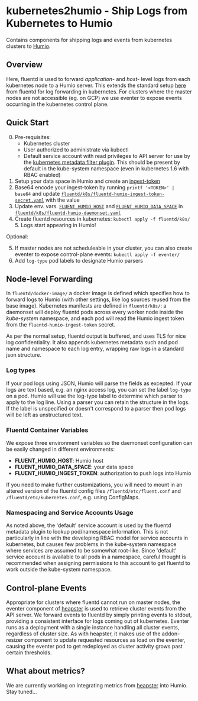 
kubernetes2humio - Ship Logs from Kubernetes to Humio
=====================================================

Contains components for shipping logs and events from kubernetes
clusters to [Humio](https://humio.com).

Overview
--------

Here, fluentd is used to forward *application-* and *host-* level logs
from each kubernetes node to a Humio server. This extends the standard
setup [here](https://github.com/fluent/fluentd-kubernetes-daemonset)
from fluentd for log forwarding in kubernetes. For clusters where the
master nodes are not accessible (eg. on GCP) we use eventer to expose
events occurring in the kubernetes control plane.

Quick Start
-----------

0. Pre-requisites:
   - Kubernetes cluster
   - User authorized to administrate via kubectl
   - Default service account with read privileges to API server for use
     by the [kubernetes metadata filter
     plugin](https://github.com/fabric8io/fluent-plugin-kubernetes_metadata_filter). This
     should be present by default in the kube-system namespace (even in
     kubernetes 1.6 with RBAC enabled)
1. Setup your data space in Humio and create an
   [ingest-token](https://go.humio.com/docs/ingest-tokens/index.html)
2. Base64 encode your ingest-token by running `printf '<TOKEN>' | base64` and update
   [`fluentd/k8s/fluentd-humio-ingest-token-secret.yaml`](fluentd/k8s/fluentd-humio-ingest-token-secret.yaml#L8) with the value
3. Update env. vars. [`FLUENT_HUMIO_HOST`](fluentd/k8s/fluentd-humio-daemonset.yaml#L27)
   and [`FLUENT_HUMIO_DATA_SPACE`](fluentd/k8s/fluentd-humio-daemonset.yaml#L29)
   in [`fluentd/k8s/fluentd-humio-daemonset.yaml`](fluentd/k8s/fluentd-humio-daemonset.yaml)
4. Create fluentd resources in kubernetes: `kubectl apply -f
   fluentd/k8s/` 5. Logs start appearing in Humio!

Optional:

5. If master nodes are not scheduleable in your cluster, you can also
   create eventer to expose control-plane events: `kubectl apply -f
   eventer/`
6. Add `log-type` pod labels to designate Humio parsers

Node-level Forwarding
---------------------

In `fluentd/docker-image/` a docker image is defined which specifies
how to forward logs to Humio (with other settings, like log sources
reused from the base image). Kubernetes manifests are defined in
`fluentd/k8s/`: a daemonset will deploy fluentd pods across every
worker node inside the *kube-system* namespace, and each pod will read
the Humio ingest token from the `fluentd-humio-ingest-token` secret.

As per the normal setup, fluentd output is buffered, and uses TLS for
nice log confidentiality. It also appends kubernetes metadata such and
pod name and namespace to each log entry, wrapping raw logs in a
standard json structure.

### Log types

If your pod logs using JSON, Humio will parse the fields as excepted.
If your logs are text based, e.g. an nginx access log, you can set the
label `log-type` on a pod. Humio will use the log-type label to
determine which parser to apply to the log line. Using a parser you
can retain the structure in the logs. If the label is unspecified or
doesn't correspond to a parser then pod logs will be left as
unstructured text.

### Fluentd Container Variables

We expose three environment variables so the daemonset configuration
can be easily changed in different environments:

- **FLUENT_HUMIO_HOST**: Humio host
- **FLUENT_HUMIO_DATA_SPACE**: your data space
- **FLUENT_HUMIO_INGEST_TOKEN**: authorization to push logs into Humio

If you need to make further customizations, you will need to mount in
an altered version of the fluentd config files
`/fluentd/etc/fluent.conf` and `/fluentd/etc/kubernetes.conf`,
e.g. using ConfigMaps.

### Namespacing and Service Accounts Usage

As noted above, the 'default' service account is used by the fluentd
metadata plugin to lookup pod/namespace information. This is not
particularly in line with the developing RBAC model for service
accounts in kubernetes, but causes few problems in the kube-system
namespace where services are assumed to be somewhat root-like. Since
'default' service account is available to all pods in a namespace,
careful thought is recommended when assigning permissions to this
account to get fluentd to work outside the kube-system namespace.

Control-plane Events
--------------------

Appropriate for clusters where fluentd cannot run on master nodes, the
eventer component of [heapster](github.com/kubernetes/heapster) is
used to retrieve cluster events from the API server. We forward events
to fluentd by simply printing events to stdout, providing a consistent
interface for logs coming out of kubernetes. Eventer runs as a
deployment with a single instance handling all cluster events,
regardless of cluster size. As with heapster, it makes use of the
addon-resizer component to update requested resources as load on the
eventer, causing the eventer pod to get redeployed as cluster activity
grows past certain thresholds.

What about metrics?
-------------------

We are currently working on integrating metrics from
[heapster](https://github.com/kubernetes/heapster) into Humio.  Stay
tuned...